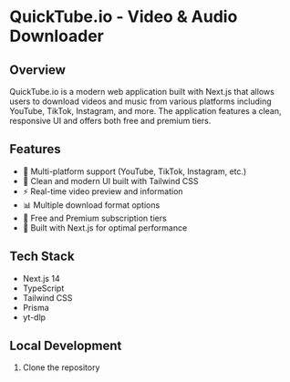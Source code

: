 # QuickTube.io - Video & Audio Downloader

## Overview
QuickTube.io is a modern web application built with Next.js that allows users to download videos and music from various platforms including YouTube, TikTok, Instagram, and more. The application features a clean, responsive UI and offers both free and premium tiers.

## Features
- 🎥 Multi-platform support (YouTube, TikTok, Instagram, etc.)
- 🎨 Clean and modern UI built with Tailwind CSS
- ⚡ Real-time video preview and information
- 📊 Multiple download format options
- 💎 Free and Premium subscription tiers
- 🔄 Built with Next.js for optimal performance

## Tech Stack
- Next.js 14
- TypeScript
- Tailwind CSS
- Prisma
- yt-dlp

## Local Development
1. Clone the repository
